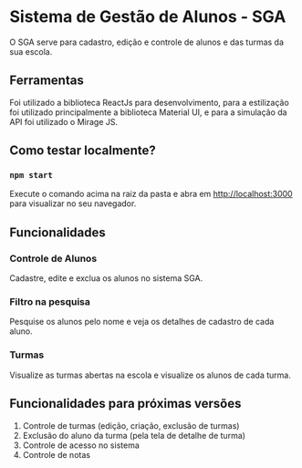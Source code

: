# Sistema de Gestão de Alunos - SGA
O SGA serve para cadastro, edição e controle de alunos e das turmas da sua escola.

## Ferramentas
Foi utilizado a biblioteca ReactJs para desenvolvimento, para a estilização foi utilizado principalmente a biblioteca Material UI, e para a simulação da API foi utilizado o Mirage JS.

## Como testar localmente?
### `npm start`
Execute o comando acima na raiz da pasta e abra em [http://localhost:3000](http://localhost:3000) para visualizar no seu navegador.

## Funcionalidades
### Controle de Alunos
Cadastre, edite e exclua os alunos no sistema SGA.
### Filtro na pesquisa
Pesquise os alunos pelo nome e veja os detalhes de cadastro de cada aluno.
### Turmas
Visualize as turmas abertas na escola e visualize os alunos de cada turma.

## Funcionalidades para próximas versões
1. Controle de turmas (edição, criação, exclusão de turmas)
2. Exclusão do aluno da turma (pela tela de detalhe de turma)
3. Controle de acesso no sistema
4. Controle de notas
